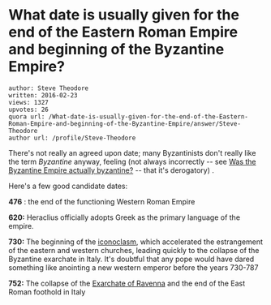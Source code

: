 # What date is usually given for the end of the Eastern Roman Empire and beginning of the Byzantine Empire?

	author: Steve Theodore
	written: 2016-02-23
	views: 1327
	upvotes: 26
	quora url: /What-date-is-usually-given-for-the-end-of-the-Eastern-Roman-Empire-and-beginning-of-the-Byzantine-Empire/answer/Steve-Theodore
	author url: /profile/Steve-Theodore


There's not really an agreed upon date; many Byzantinists don't really like the term _Byzantine_  anyway, feeling (not always incorrectly -- see [Was the Byzantine Empire actually byzantine?](https://www.quora.com/Was-the-Byzantine-Empire-actually-byzantine?srid=zLvM&share=4e2cacd0) -- that it's derogatory) . 


Here's a few good candidate dates:

__476__ : the end of the functioning Western Roman Empire

__620:__ Heraclius officially adopts Greek as the primary language of the empire.

__730:__ The beginning of the [iconoclasm](https://en.wikipedia.org/wiki/Byzantine_Iconoclasm), which accelerated the estrangement of the eastern and western churches, leading quickly to the collapse of the Byzantine exarchate in Italy. It's doubtful that any pope would have dared something like anointing a new western emperor before the years 730-787 

__752:__ The collapse of the [Exarchate of Ravenna](https://en.wikipedia.org/wiki/Exarchate_of_Ravenna) and the end of the East Roman foothold in Italy




